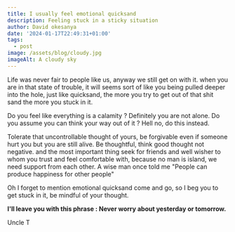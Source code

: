 ```yaml
---
title: I usually feel emotional quicksand
description: Feeling stuck in a sticky situation
author: David okesanya
date: '2024-01-17T22:49:31+01:00'
tags:
  - post
image: /assets/blog/cloudy.jpg
imageAlt: A cloudy sky
---
```

Life was never fair to people like us, anyway we still get on with it. when you are in that state of trouble, it will seems sort of like you being pulled deeper into the hole, just like quicksand, the more you try to get out of that shit sand the more you stuck in it.

Do you feel like everything is a calamity ? Definitely you are not alone. Do you assume you can think your way out of it ? Hell no, do this instead.

Tolerate that uncontrollable thought of yours, be forgivable even if someone hurt you but you are still alive. Be thoughtful, think good thought not negative. and the most important thing seek for friends and well wisher to whom you trust and feel comfortable with, because no man is island, we need support from each other. A wise man once told me "People can produce happiness for other people"

Oh I forget to mention emotional quicksand come and go, so I beg you to get stuck in it, be mindful of your thought.  

**I'll leave you with this phrase :  Never worry about yesterday or tomorrow.**

Uncle T
